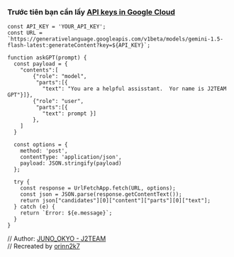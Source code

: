 ### Trước tiên bạn cần lấy [API keys in Google Cloud](https://makersuite.google.com/app/apikey)


```
const API_KEY = 'YOUR_API_KEY'; 
const URL = `https://generativelanguage.googleapis.com/v1beta/models/gemini-1.5-flash-latest:generateContent?key=${API_KEY}`;

function askGPT(prompt) {
  const payload = {
    "contents":[
        {"role": "model",
         "parts":[{
           "text": "You are a helpful assisstant.  Yor name is J2TEAM GPT"}]},
        {"role": "user",
         "parts":[{
           "text": prompt }]
        },
    ]
  }

  const options = {
    method: 'post',
    contentType: 'application/json',
    payload: JSON.stringify(payload)
  };

  try {
    const response = UrlFetchApp.fetch(URL, options);
    const json = JSON.parse(response.getContentText());
    return json["candidates"][0]["content"]["parts"][0]["text"];
  } catch (e) {
    return `Error: ${e.message}`;
  }
}
```
// Author: [JUNO_OKYO - J2TEAM](https://gist.github.com/J2TEAM/91bc15ab65941d8db9cfb30de2b849a3)  
// Recreated by [orinn2k7](https://gist.github.com/orius2k7/21bb709118e264e48277f66fd222a70d)
